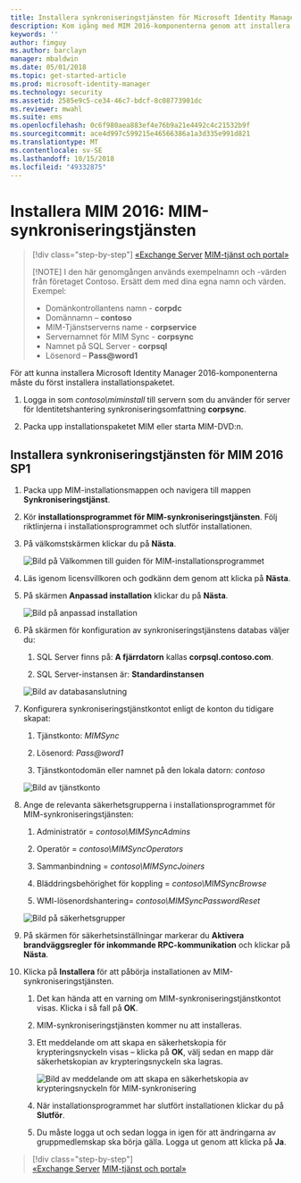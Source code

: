 ```yaml
---
title: Installera synkroniseringstjänsten för Microsoft Identity Manager | Microsoft Docs
description: Kom igång med MIM 2016-komponenterna genom att installera och konfigurera Synkroniseringstjänsten.
keywords: ''
author: fimguy
ms.author: barclayn
manager: mbaldwin
ms.date: 05/01/2018
ms.topic: get-started-article
ms.prod: microsoft-identity-manager
ms.technology: security
ms.assetid: 2585e9c5-ce34-46c7-bdcf-8c08773901dc
ms.reviewer: mwahl
ms.suite: ems
ms.openlocfilehash: 0c6f980aea883ef4e76b9a21e4492c4c21532b9f
ms.sourcegitcommit: ace4d997c599215e46566386a1a3d335e991d821
ms.translationtype: MT
ms.contentlocale: sv-SE
ms.lasthandoff: 10/15/2018
ms.locfileid: "49332875"
---
```

# <a name="install-mim-2016-mim-synchronization-service"></a>Installera MIM 2016: MIM-synkroniseringstjänsten

> [!div class="step-by-step"]
> [«Exchange Server](prepare-server-exchange.md)
> [MIM-tjänst och portal»](install-mim-service-portal.md)
> 
> [!NOTE]
> I den här genomgången används exempelnamn och -värden från företaget Contoso. Ersätt dem med dina egna namn och värden. Exempel:
> - Domänkontrollantens namn - **corpdc**
> - Domännamn – **contoso**
> - MIM-Tjänstserverns name - **corpservice**
> - Servernamnet för MIM Sync - **corpsync**
> - Namnet på SQL Server - **corpsql**
> - Lösenord – <strong>Pass@word1</strong>

För att kunna installera Microsoft Identity Manager 2016-komponenterna måste du först installera installationspaketet.

1. Logga in som *contoso\miminstall* till servern som du använder för server för Identitetshantering synkroniseringsomfattning **corpsync**.

2. Packa upp installationspaketet MIM eller starta MIM-DVD:n.

## <a name="install-mim-2016-sp1-synchronization-service"></a>Installera synkroniseringstjänsten för MIM 2016 SP1

1. Packa upp MIM-installationsmappen och navigera till mappen **Synkroniseringstjänst**.

2. Kör **installationsprogrammet för MIM-synkroniseringstjänsten**. Följ riktlinjerna i installationsprogrammet och slutför installationen.

3. På välkomstskärmen klickar du på **Nästa**.

    ![Bild på Välkommen till guiden för MIM-installationsprogrammet](media/install-mim-sync/MIM_Install1.png)

4. Läs igenom licensvillkoren och godkänn dem genom att klicka på **Nästa**.

5. På skärmen **Anpassad installation** klickar du på **Nästa**.

    ![Bild på anpassad installation](media/install-mim-sync/MIM_Install2.png)

6. På skärmen för konfiguration av synkroniseringstjänstens databas väljer du:

   1.  SQL Server finns på: **A fjärrdatorn** kallas **corpsql.contoso.com**.

   2.  SQL Server-instansen är: **Standardinstansen**

   ![Bild av databasanslutning](media/install-mim-sync/MIM_Install3.png)

7. Konfigurera synkroniseringstjänstkontot enligt de konton du tidigare skapat:

   1. Tjänstkonto: *MIMSync*

   2. Lösenord: <em>Pass@word1</em>

   3. Tjänstkontodomän eller namnet på den lokala datorn: *contoso*

   ![Bild av tjänstkonto](media/install-mim-sync/MIM_Install4.png)

8. Ange de relevanta säkerhetsgrupperna i installationsprogrammet för MIM-synkroniseringstjänsten:

   1. Administratör = *contoso\MIMSyncAdmins*

   2. Operatör = *contoso\MIMSyncOperators*

   3. Sammanbindning = *contoso\MIMSyncJoiners*

   4. Bläddringsbehörighet för koppling = *contoso\MIMSyncBrowse*

   5. WMI-lösenordshantering= *contoso\MIMSyncPasswordReset*

   ![Bild på säkerhetsgrupper](media/install-mim-sync/MIM_Install5.png)

9. På skärmen för säkerhetsinställningar markerar du **Aktivera brandväggsregler för inkommande RPC-kommunikation** och klickar på **Nästa**.

10. Klicka på **Installera** för att påbörja installationen av MIM-synkroniseringstjänsten.

    1. Det kan hända att en varning om MIM-synkroniseringstjänstkontot visas. Klicka i så fall på **OK**.

    2. MIM-synkroniseringstjänsten kommer nu att installeras.

    3. Ett meddelande om att skapa en säkerhetskopia för krypteringsnyckeln visas – klicka på **OK**, välj sedan en mapp där säkerhetskopian av krypteringsnyckeln ska lagras.

        ![Bild av meddelande om att skapa en säkerhetskopia av krypteringsnyckeln för MIM-synkronisering](media/MIM-Install7.png)

    4. När installationsprogrammet har slutfört installationen klickar du på **Slutför**.

    5. Du måste logga ut och sedan logga in igen för att ändringarna av gruppmedlemskap ska börja gälla. Logga ut genom att klicka på **Ja**.

> [!div class="step-by-step"]  
> [«Exchange Server](prepare-server-exchange.md)
> [MIM-tjänst och portal»](install-mim-service-portal.md)
